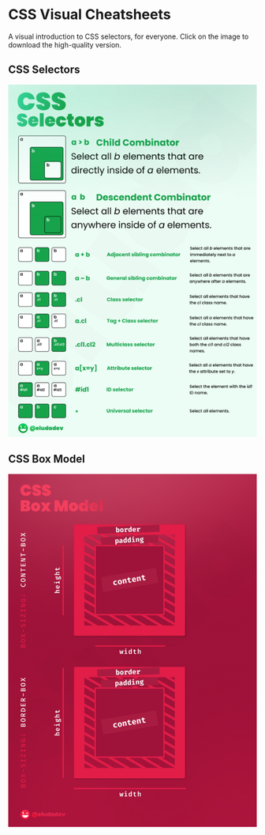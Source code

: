 # CSS Visual Cheatsheets
A visual introduction to CSS selectors, for everyone.
Click on the image to download the high-quality version.

## CSS Selectors
[![](./css-selectors-preview.png)](https://github.com/eludadev/cheatsheets/raw/main/CSS%20Selectors.png)

## CSS Box Model
[![](./css-box-model-preview.png)](https://github.com/eludadev/cheatsheets/raw/main/CSS%20Box%20Model%20V2.png)

